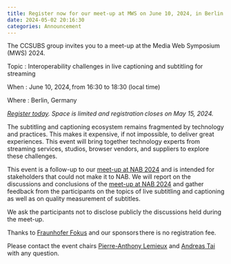 ```yaml
---
title: Register now for our meet-up at MWS on June 10, 2024, in Berlin
date: 2024-05-02 20:16:30
categories: Announcement
---
```


The CCSUBS group invites you to a meet-up at the Media Web Symposium (MWS) 2024.


Topic
: Interoperability challenges in live captioning and subtitling for streaming

When
: June 10, 2024, from 16:30 to 18:30 (local time)

Where
: Berlin, Germany

_[Register today](https://forms.gle/VKD2NTGeWbA4C4P5A). Space is limited and registration closes on May 15, 2024._

The subtitling and captioning ecosystem remains fragmented by technology and practices. This makes it expensive, if not impossible, to deliver great experiences. This event will bring together technology experts from streaming services, studios, browser vendors, and suppliers to explore these challenges.

This event is a follow-up to our [meet-up at NAB 2024](/nab-2024-meetup/) and is intended for stakeholders that could not make it to NAB. We will report on the discussions and conclusions of the [meet-up at NAB 2024](/nab-2024-meetup/) and gather feedback from the participants on the topics of live subtitling and captioning as well as on quality measurement of subtitles.

We ask the participants not to disclose publicly the discussions held during the meet-up.

Thanks to [Fraunhofer Fokus](https://www.fokus.fraunhofer.de/) and our sponsors there is no registration fee.

Please contact the event chairs [Pierre-Anthony Lemieux](mailto:pal@sandflow.com) and [Andreas Tai](andreas@andreastai.com) with any question.

